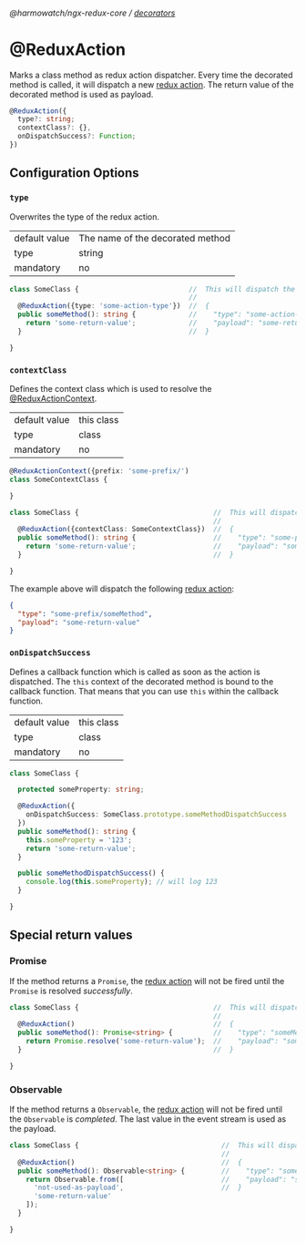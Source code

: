 ###### @harmowatch/ngx-redux-core / [decorators](./index.md)
 
# @ReduxAction

Marks a class method as redux action dispatcher. Every time the decorated method is called, it will dispatch a new 
[redux action](https://redux.js.org/docs/basics/Actions.html). The return value of the decorated method is used as payload.

```ts
@ReduxAction({
  type?: string;
  contextClass?: {},
  onDispatchSuccess?: Function;
})
```

## Configuration Options

### ```type```

Overwrites the type of the redux action.

|               |                                  |
| ------------- | -------------------------------- |
| default value | The name of the decorated method |
| type          | string                           |
| mandatory     | no                               |

```ts
class SomeClass {                           //  This will dispatch the following action:
                                            //
  @ReduxAction({type: 'some-action-type'})  //  {
  public someMethod(): string {             //    "type": "some-action-type",
    return 'some-return-value';             //    "payload": "some-return-value"
  }                                         //  }

}
```

### ```contextClass```

Defines the context class which is used to resolve the [@ReduxActionContext](./redux-action-context.md).

|               |            |
| ------------- | ---------- |
| default value | this class |
| type          | class      |
| mandatory     | no         |

```ts
@ReduxActionContext({prefix: 'some-prefix/')
class SomeContextClass {

}

class SomeClass {                                 //  This will dispatch the following action:
                                                  //
  @ReduxAction({contextClass: SomeContextClass})  //  {
  public someMethod(): string {                   //    "type": "some-prefix/someMethod",
    return 'some-return-value';                   //    "payload": "some-return-value"
  }                                               //  }

}
```

The example above will dispatch the following [redux action](https://redux.js.org/docs/basics/Actions.html):

```json
{
  "type": "some-prefix/someMethod",
  "payload": "some-return-value"
}
```

### ```onDispatchSuccess```

Defines a callback function which is called as soon as the action is dispatched. The `this` context of the decorated method 
is bound to the callback function. That means that you can use `this` within the callback function.

|               |            |
| ------------- | ---------- |
| default value | this class |
| type          | class      |
| mandatory     | no         |

```ts
class SomeClass {

  protected someProperty: string;

  @ReduxAction({
    onDispatchSuccess: SomeClass.prototype.someMethodDispatchSuccess
  })
  public someMethod(): string {
    this.someProperty = '123';
    return 'some-return-value';
  }

  public someMethodDispatchSuccess() {
    console.log(this.someProperty); // will log 123
  }

}
```

## Special return values

### Promise

If the method returns a `Promise`, the [redux action](https://redux.js.org/docs/basics/Actions.html) will not be fired 
until the `Promise` is resolved *successfully*.

```ts
class SomeClass {                                 //  This will dispatch the following action:
                                                  //
  @ReduxAction()                                  //  {
  public someMethod(): Promise<string> {          //    "type": "someMethod",
    return Promise.resolve('some-return-value');  //    "payload": "some-return-value"
  }                                               //  }

}
```

### Observable

If the method returns a `Observable`, the [redux action](https://redux.js.org/docs/basics/Actions.html) will not be fired 
until the `Observable` is *completed*. The last value in the event stream is used as the payload.

```ts
class SomeClass {                                   //  This will dispatch the following action:
                                                    //
  @ReduxAction()                                    //  {
  public someMethod(): Observable<string> {         //    "type": "someMethod",
    return Observable.from([                        //    "payload": "some-return-value" 
      'not-used-as-payload',                        //  }
      'some-return-value'
    ]);
  }

}
```
